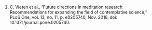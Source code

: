 1. C. Vieten et al., “Future directions in meditation research: Recommendations for expanding the field of contemplative science,” PLoS One, vol. 13, no. 11, p. e0205740, Nov. 2018, doi: 10.1371/journal.pone.0205740.

